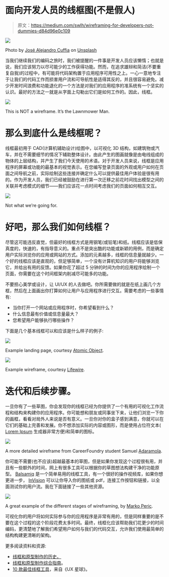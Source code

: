 # 面向开发人员的线框图(不是假人)

> 原文：<https://medium.com/swlh/wireframing-for-developers-not-dummies-d84d96e0c109>

![](img/9c06bff8912a6cdf64fb7f508ddc2bd8.png)

Photo by [José Alejandro Cuffia](https://unsplash.com/@alecuffia?utm_source=medium&utm_medium=referral) on [Unsplash](https://unsplash.com?utm_source=medium&utm_medium=referral)

当我们继续我们的编码之旅时，我们被提醒的一件事是开发人员应该懒惰；也就是说，我们应该努力以尽可能少的工作获得功能。然而，在追求雄辩和简洁(不要重复自我)的过程中，有可能将代码架构置于应用程序可用性之上。一心一意地专注于让我们的代码工作而损害用户流和可导航性是适得其反的，并且很容易避免。减少开发时间浪费和功能退化的一个方法是对我们的应用程序的准系统有一个坚实的认识。最好的方法之一就是从字面上勾勒出它们是如何工作的。因此，线框。

![](img/ef6ab7537060fa6efdeeb5d642b6ac60.png)

This is NOT a wireframe. It’s the Lawnmower Man.

# 那么到底什么是线框呢？

线框最初用于 CAD(计算机辅助设计)绘图中，以可视化 3D 结构，如建筑物或汽车，并在不需要细节的情况下辅助整体设计。由此产生的图画就像是由电线组成的物体的上层结构，并产生了我们今天使用的术语。对于开发人员来说，线框是应用程序的屏幕或功能的最基本的视觉表示。在您编写登录页面的外观或用户如何在页面之间导航之前，实际绘制这些连接并确定什么可以提供最佳用户体验是很有用的。作为开发人员，我们已经被鼓励在进行第一次迁移之前花时间找出模型之间的关联并考虑模式的细节——我们应该花一点时间考虑我们的页面如何相互交互。

![](img/2cca80be0dcc38e8284dbd1b852a5657.png)

Not what we’re going for.

# 好吧，那么我们如何线框？

尽管这可能违反直觉，但最好的线框方式是用钢笔(或铅笔)和纸。线框应该是低保真度的，快速的，有指导意义的。重点不是突出酷的功能或新颖的用例，而是确定用户实际浏览你的应用或网站的方式。添加的元素越多，线框的信息量就越少。一个好的线框应该是直观的，但足够简单，一个没有计算机知识的用户将能够浏览它，并给出有用的反馈。如果你花了超过 5 分钟的时间为你的应用程序绘制一个页面，你需要在这个时间框架内削减尽可能多的功能。

不要担心美学或设计，让 UI/UX 的人去做吧。你所需要做的就是在纸上画几个方框，然后在上面画出你打算如何让用户与应用程序进行交互。需要考虑的一些事情有:

*   当你打开一个网站或应用程序时，你希望看到什么？
*   什么信息最有价值或信息量最大？
*   您希望用户能够执行哪些操作？

下面是几个基本线框可以和应该是什么样子的例子:

![](img/2f2946bfb5aa2a98363e69c653b33a26.png)

Example landing page, courtesy [Atomic Object](https://spin.atomicobject.com/2018/12/11/wireframing-non-designers/).

![](img/bf2288a8a76ce0c354fc324c9cc0b0dc.png)

Example wireframe, courtesy [Lifewire](https://www.lifewire.com/what-is-website-wireframe-3470020).

# 迭代和后续步骤。

一旦你有了一些草图，你会发现你的线框已经为你提供了一个有用的可视化工作流程和结构来构建你的应用程序。你可能想和朋友或同事坐下来，让他们浏览一下你的画框，看看对局外人来说是否有意义。一旦你对你的盒子感到满意，你就可以在它们的基础上完善和发展。你不想添加实际的内容或图形，而是使用占位符文本( [Lorem Ipsum](https://loremipsum.io/) 生成器非常方便)和简单的图标。

![](img/ce846cccd66180505ec240cba6f4998d.png)

A more detailed wireframe from CareerFoundry student Samuel [Adaramola](https://careerfoundry.com/en/blog/ux-design/how-to-create-your-first-wireframe/).

你可能不需要(也不应该)超越最基本的草图，但是如果你发现这个过程很有用，并且有一些额外的时间，网上有很多工具可以根据你的草图想法构建干净的功能原型。 [Balsamiq](https://balsamiq.com/) 是一个简单易用的线框工具，有一个很好的操作视频库，如果你想更进一步， [InVision](https://www.invisionapp.com/) 可以让你导入你的图纸或 pdf，连接工作按钮和链接，以全面测试你的用户流。我在下面链接了一些其他资源。

![](img/190ecc792889d6e7c5a08bb41796b436.png)

A great example of the different stages of wireframing, by [Marko Peric](https://dribbble.com/shots/5036975-Visit-Dublin-iOS-Application).

可视化你的用户将如何实际参与你的应用程序是非常有用的，但是同样重要的是不要在这个过程的这个阶段花费太多时间。最终，线框化应该帮助我们花更少的时间编码，更清楚地了解我们希望用户如何与我们的代码交互，允许我们使用最简单的结构构建更清晰的架构。

更多阅读资料和资源:

*   [线框和原型制作的历史。](https://www.infragistics.com/community/blogs/b/devtoolsguy/posts/the-history-of-wireframing-amp-prototyping)
*   [线框和原型制作综合指南](https://www.smashingmagazine.com/2018/03/guide-wireframing-prototyping/)。
*   [10 款最佳线框工具](https://uxplanet.org/9-best-wireframe-tools-for-mac-ui-ux-designers-have-to-know-1c9a6f077645)，来自《UX 星球》。